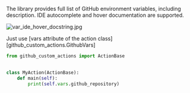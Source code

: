 The library provides full list of GitHub environment variables, including description.
IDE autocomplete and hover documentation are supported.

![var_ide_hover_docstring.jpg](images/var_ide_hover_docstring.jpg)

Just use [vars attribute of the action class][github_custom_actions.GithubVars]

```python
from github_custom_actions import ActionBase

    
class MyAction(ActionBase):
    def main(self):
        print(self.vars.github_repository)

```